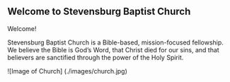 ## Welcome to Stevensburg Baptist Church
Welcome!

Stevensburg Baptist Church is a Bible-based, mission-focused fellowship. We believe the Bible is God’s Word, that Christ died for our sins, and that believers are sanctified through the power of the Holy Spirit.

![Image of Church]
(./images/church.jpg)
